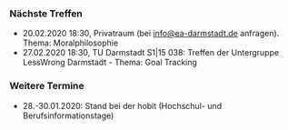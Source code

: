 ### Nächste Treffen

  * 20.02.2020 18:30, Privatraum (bei info@ea-darmstadt.de anfragen). Thema: Moralphilosophie
  * 27.02.2020 18:30, TU Darmstadt S1|15 038: Treffen der Untergruppe LessWrong Darmstadt - Thema: Goal Tracking

### Weitere Termine

  * 28.-30.01.2020: Stand bei der hobit (Hochschul- und Berufsinformationstage)
